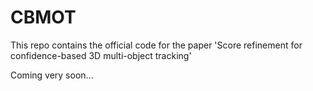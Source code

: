 # CBMOT
This repo contains the official code for the paper 'Score refinement for confidence-based 3D multi-object tracking'

Coming very soon...
